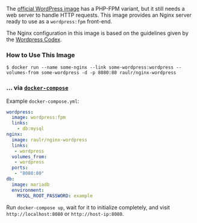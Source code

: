 
The [official WordPress image](https://hub.docker.com/_/wordpress/) has a PHP-FPM variant, but it still needs a web server to handle HTTP requests. This image provides an Nginx server ready to use as a `wordpress:fpm` front-end.

The Nginx configuration in this image is based on the guidelines given by the [Wordpress Codex](https://codex.wordpress.org/Nginx).

### How to Use This Image

    $ docker run --name some-nginx --link some-wordpress:wordpress --volumes-from some-wordpress -d -p 8080:80 raulr/nginx-wordpress

### ... via [`docker-compose`](https://github.com/docker/compose)

Example `docker-compose.yml`:

```yaml
wordpress:
  image: wordpress:fpm
  links:
    - db:mysql
nginx:
  image: raulr/nginx-wordpress
  links:
   - wordpress
  volumes_from:
   - wordpress
  ports:
   - "8080:80"
db:
  image: mariadb
  environment:
    MYSQL_ROOT_PASSWORD: example
```

Run `docker-compose up`, wait for it to initialize completely, and visit `http://localhost:8080` or `http://host-ip:8080`.
